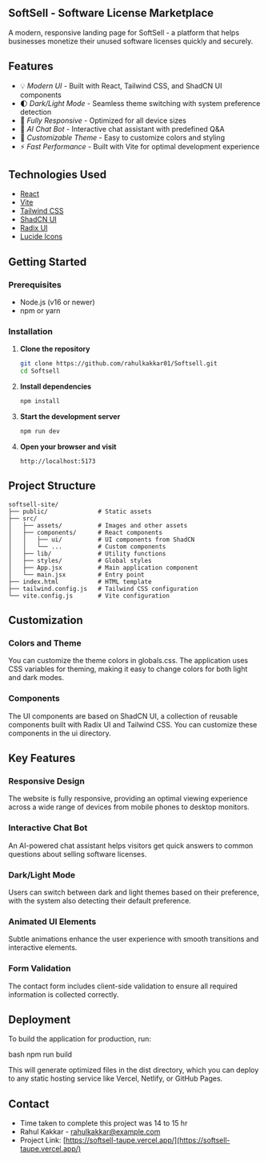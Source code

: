 ## SoftSell - Software License Marketplace

A modern, responsive landing page for SoftSell - a platform that helps businesses monetize their unused software licenses quickly and securely.

## Features

- 💡 *Modern UI* - Built with React, Tailwind CSS, and ShadCN UI components
- 🌓 *Dark/Light Mode* - Seamless theme switching with system preference detection
- 📱 *Fully Responsive* - Optimized for all device sizes
- 💬 *AI Chat Bot* - Interactive chat assistant with predefined Q&A
- 🎨 *Customizable Theme* - Easy to customize colors and styling
- ⚡ *Fast Performance* - Built with Vite for optimal development experience

## Technologies Used

- [React](https://reactjs.org/)
- [Vite](https://vitejs.dev/)
- [Tailwind CSS](https://tailwindcss.com/)
- [ShadCN UI](https://ui.shadcn.com/)
- [Radix UI](https://www.radix-ui.com/)
- [Lucide Icons](https://lucide.dev/)

## Getting Started

### Prerequisites

- Node.js (v16 or newer)
- npm or yarn

### Installation

1. **Clone the repository**

   ```bash
   git clone https://github.com/rahulkakkar01/Softsell.git
   cd Softsell
   ```

2. **Install dependencies**

   ```bash
   npm install
   ```

3. **Start the development server**

   ```bash
   npm run dev
   ```

4. **Open your browser and visit**

   ```
   http://localhost:5173
   ```

## Project Structure

```
softsell-site/
├── public/              # Static assets
├── src/
│   ├── assets/          # Images and other assets
│   ├── components/      # React components
│   │   ├── ui/          # UI components from ShadCN
│   │   └── ...          # Custom components
│   ├── lib/             # Utility functions
│   ├── styles/          # Global styles
│   ├── App.jsx          # Main application component
│   └── main.jsx         # Entry point
├── index.html           # HTML template
├── tailwind.config.js   # Tailwind CSS configuration
└── vite.config.js       # Vite configuration
```

## Customization

### Colors and Theme

You can customize the theme colors in globals.css. The application uses CSS variables for theming, making it easy to change colors for both light and dark modes.

### Components

The UI components are based on ShadCN UI, a collection of reusable components built with Radix UI and Tailwind CSS. You can customize these components in the ui directory.

## Key Features

### Responsive Design
The website is fully responsive, providing an optimal viewing experience across a wide range of devices from mobile phones to desktop monitors.

### Interactive Chat Bot
An AI-powered chat assistant helps visitors get quick answers to common questions about selling software licenses.

### Dark/Light Mode
Users can switch between dark and light themes based on their preference, with the system also detecting their default preference.

### Animated UI Elements
Subtle animations enhance the user experience with smooth transitions and interactive elements.

### Form Validation
The contact form includes client-side validation to ensure all required information is collected correctly.

## Deployment

To build the application for production, run:

bash
npm run build


This will generate optimized files in the dist directory, which you can deploy to any static hosting service like Vercel, Netlify, or GitHub Pages.
 

## Contact
- Time taken to complete this project was 14 to 15 hr
- Rahul Kakkar - rahulkakkar@example.com
- Project Link: [https://softsell-taupe.vercel.app/](https://softsell-taupe.vercel.app/)
